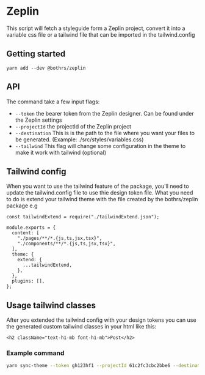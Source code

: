 # Zeplin

This script will fetch a styleguide form a Zeplin project, convert it into a variable css file or a tailwind file that can be imported in the tailwind.config

## Getting started

`yarn add --dev @bothrs/zeplin`

## API

The command take a few input flags:

- `--token` the bearer token from the Zeplin designer. Can be found under the Zeplin settings
- `--projectId` the projectId of the Zeplin project
- `--destination` This is is the path to the file where you want your files to be generated. (Example: ./src/styles/variables.css)
- `--tailwind` This flag will change some configuration in the theme to make it work with tailwind (optional)

## Tailwind config
When you want to use the tailwind feature of the package, you'll need to update the tailwind.config file to use thie design token file. What you need to do is extend your tailwind theme with the file created by the bothrs/zeplin package e.g
```
const tailwindExtend = require("./tailwindExtend.json");

module.exports = {
  content: [
    "./pages/**/*.{js,ts,jsx,tsx}",
    "./components/**/*.{js,ts,jsx,tsx}",
  ],
  theme: {
    extend: {
      ...tailwindExtend,
    },
  },
  plugins: [],
};
```

## Usage tailwind classes
After you extended the tailwind config with your design tokens you can use the generated custom tailwind classes in your html like this:
```
<h2 className="text-h1-mb font-h1-mb">Post</h2>
```

### Example command

```bash
yarn sync-theme --token gh123hf1 --projectId 61c2fc3cbc2bbe6 --destination ./src/styles/variables.css
```
